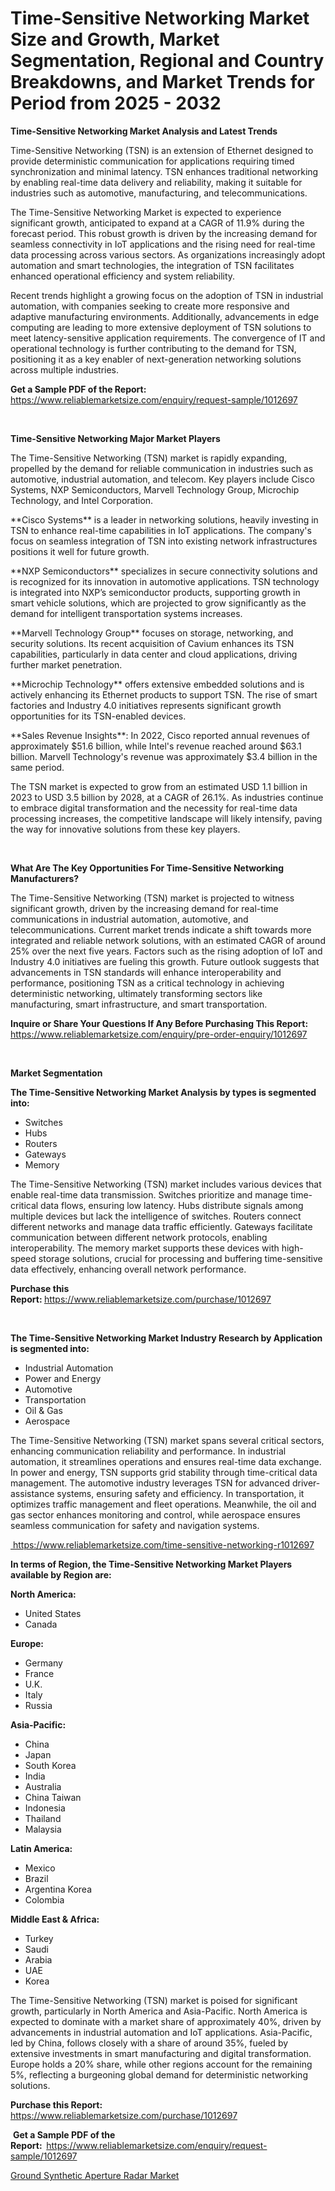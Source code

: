 <p><h1>Time-Sensitive Networking Market Size and Growth, Market Segmentation, Regional and Country Breakdowns, and Market Trends for Period from 2025 -  2032</h1></p><p><strong>Time-Sensitive Networking Market Analysis and Latest Trends</strong></p>
<p><p>Time-Sensitive Networking (TSN) is an extension of Ethernet designed to provide deterministic communication for applications requiring timed synchronization and minimal latency. TSN enhances traditional networking by enabling real-time data delivery and reliability, making it suitable for industries such as automotive, manufacturing, and telecommunications. </p><p>The Time-Sensitive Networking Market is expected to experience significant growth, anticipated to expand at a CAGR of 11.9% during the forecast period. This robust growth is driven by the increasing demand for seamless connectivity in IoT applications and the rising need for real-time data processing across various sectors. As organizations increasingly adopt automation and smart technologies, the integration of TSN facilitates enhanced operational efficiency and system reliability.</p><p>Recent trends highlight a growing focus on the adoption of TSN in industrial automation, with companies seeking to create more responsive and adaptive manufacturing environments. Additionally, advancements in edge computing are leading to more extensive deployment of TSN solutions to meet latency-sensitive application requirements. The convergence of IT and operational technology is further contributing to the demand for TSN, positioning it as a key enabler of next-generation networking solutions across multiple industries.</p></p>
<p><strong>Get a Sample PDF of the Report:&nbsp;</strong> <a href="https://www.reliablemarketsize.com/enquiry/request-sample/1012697?utm_campaign=2344&utm_medium=2&utm_source=Github&utm_content=ia&utm_term=15022025&utm_id=time-sensitive-networking">https://www.reliablemarketsize.com/enquiry/request-sample/1012697</a></p>
<p>&nbsp;</p>
<p><strong>Time-Sensitive Networking Major Market Players</strong></p>
<p><p>The Time-Sensitive Networking (TSN) market is rapidly expanding, propelled by the demand for reliable communication in industries such as automotive, industrial automation, and telecom. Key players include Cisco Systems, NXP Semiconductors, Marvell Technology Group, Microchip Technology, and Intel Corporation.</p><p>**Cisco Systems** is a leader in networking solutions, heavily investing in TSN to enhance real-time capabilities in IoT applications. The company's focus on seamless integration of TSN into existing network infrastructures positions it well for future growth.</p><p>**NXP Semiconductors** specializes in secure connectivity solutions and is recognized for its innovation in automotive applications. TSN technology is integrated into NXP’s semiconductor products, supporting growth in smart vehicle solutions, which are projected to grow significantly as the demand for intelligent transportation systems increases.</p><p>**Marvell Technology Group** focuses on storage, networking, and security solutions. Its recent acquisition of Cavium enhances its TSN capabilities, particularly in data center and cloud applications, driving further market penetration.</p><p>**Microchip Technology** offers extensive embedded solutions and is actively enhancing its Ethernet products to support TSN. The rise of smart factories and Industry 4.0 initiatives represents significant growth opportunities for its TSN-enabled devices.</p><p>**Sales Revenue Insights**: In 2022, Cisco reported annual revenues of approximately $51.6 billion, while Intel's revenue reached around $63.1 billion. Marvell Technology's revenue was approximately $3.4 billion in the same period. </p><p>The TSN market is expected to grow from an estimated USD 1.1 billion in 2023 to USD 3.5 billion by 2028, at a CAGR of 26.1%. As industries continue to embrace digital transformation and the necessity for real-time data processing increases, the competitive landscape will likely intensify, paving the way for innovative solutions from these key players.</p></p>
<p>&nbsp;</p>
<p><strong>What Are The Key Opportunities For Time-Sensitive Networking Manufacturers?</strong></p>
<p><p>The Time-Sensitive Networking (TSN) market is projected to witness significant growth, driven by the increasing demand for real-time communications in industrial automation, automotive, and telecommunications. Current market trends indicate a shift towards more integrated and reliable network solutions, with an estimated CAGR of around 25% over the next five years. Factors such as the rising adoption of IoT and Industry 4.0 initiatives are fueling this growth. Future outlook suggests that advancements in TSN standards will enhance interoperability and performance, positioning TSN as a critical technology in achieving deterministic networking, ultimately transforming sectors like manufacturing, smart infrastructure, and smart transportation.</p></p>
<p><strong>Inquire or Share Your Questions If Any Before Purchasing This Report:</strong> <a href="https://www.reliablemarketsize.com/enquiry/pre-order-enquiry/1012697?utm_campaign=2344&utm_medium=2&utm_source=Github&utm_content=ia&utm_term=15022025&utm_id=time-sensitive-networking">https://www.reliablemarketsize.com/enquiry/pre-order-enquiry/1012697</a></p>
<p>&nbsp;</p>
<p><strong>Market Segmentation</strong></p>
<p><strong>The Time-Sensitive Networking Market Analysis by types is segmented into:</strong></p>
<p><ul><li>Switches</li><li>Hubs</li><li>Routers</li><li>Gateways</li><li>Memory</li></ul></p>
<p><p>The Time-Sensitive Networking (TSN) market includes various devices that enable real-time data transmission. Switches prioritize and manage time-critical data flows, ensuring low latency. Hubs distribute signals among multiple devices but lack the intelligence of switches. Routers connect different networks and manage data traffic efficiently. Gateways facilitate communication between different network protocols, enabling interoperability. The memory market supports these devices with high-speed storage solutions, crucial for processing and buffering time-sensitive data effectively, enhancing overall network performance.</p></p>
<p><strong>Purchase this Report:&nbsp;</strong><a href="https://www.reliablemarketsize.com/purchase/1012697?utm_campaign=2344&utm_medium=2&utm_source=Github&utm_content=ia&utm_term=15022025&utm_id=time-sensitive-networking">https://www.reliablemarketsize.com/purchase/1012697</a></p>
<p>&nbsp;</p>
<p><strong>The Time-Sensitive Networking Market Industry Research by Application is segmented into:</strong></p>
<p><ul><li>Industrial Automation</li><li>Power and Energy</li><li>Automotive</li><li>Transportation</li><li>Oil & Gas</li><li>Aerospace</li></ul></p>
<p><p>The Time-Sensitive Networking (TSN) market spans several critical sectors, enhancing communication reliability and performance. In industrial automation, it streamlines operations and ensures real-time data exchange. In power and energy, TSN supports grid stability through time-critical data management. The automotive industry leverages TSN for advanced driver-assistance systems, ensuring safety and efficiency. In transportation, it optimizes traffic management and fleet operations. Meanwhile, the oil and gas sector enhances monitoring and control, while aerospace ensures seamless communication for safety and navigation systems.</p></p>
<p><a href="https://www.reliablemarketsize.com/time-sensitive-networking-r1012697?utm_campaign=2344&utm_medium=2&utm_source=Github&utm_content=ia&utm_term=15022025&utm_id=time-sensitive-networking">&nbsp;https://www.reliablemarketsize.com/time-sensitive-networking-r1012697</a></p>
<p><strong>In terms of Region, the Time-Sensitive Networking Market Players available by Region are:</strong></p>
<p>
    <p> <strong> North America: </strong>
        <ul>
            <li>United States</li>
            <li>Canada</li>
        </ul>
        </p> 
    <p> <strong> Europe: </strong>
        <ul>
            <li>Germany</li>
            <li>France</li>
            <li>U.K.</li>
            <li>Italy</li>
            <li>Russia</li>
        </ul>
        </p> 
    <p> <strong> Asia-Pacific: </strong>
        <ul>
            <li>China</li>
            <li>Japan</li>
            <li>South Korea</li>
            <li>India</li>
            <li>Australia</li>
            <li>China Taiwan</li>
            <li>Indonesia</li>
            <li>Thailand</li>
            <li>Malaysia</li>
        </ul>
        </p> 
    <p> <strong> Latin America: </strong>
        <ul>
            <li>Mexico</li>
            <li>Brazil</li>
            <li>Argentina Korea</li>
            <li>Colombia</li>
        </ul>
        </p> 
    <p> <strong> Middle East & Africa: </strong>
        <ul>
            <li>Turkey</li>
            <li>Saudi</li>
            <li>Arabia</li>
            <li>UAE</li>
            <li>Korea</li>
        </ul>
    </p>
    </p>
<p><p>The Time-Sensitive Networking (TSN) market is poised for significant growth, particularly in North America and Asia-Pacific. North America is expected to dominate with a market share of approximately 40%, driven by advancements in industrial automation and IoT applications. Asia-Pacific, led by China, follows closely with a share of around 35%, fueled by extensive investments in smart manufacturing and digital transformation. Europe holds a 20% share, while other regions account for the remaining 5%, reflecting a burgeoning global demand for deterministic networking solutions.</p></p>
<p><strong>Purchase this Report: </strong><a href="https://www.reliablemarketsize.com/purchase/1012697?utm_campaign=2344&utm_medium=2&utm_source=Github&utm_content=ia&utm_term=15022025&utm_id=time-sensitive-networking">https://www.reliablemarketsize.com/purchase/1012697</a></p>
<p>&nbsp;<strong>Get a Sample PDF of the Report:&nbsp;&nbsp;</strong><a href="https://www.reliablemarketsize.com/enquiry/request-sample/1012697?utm_campaign=2344&utm_medium=2&utm_source=Github&utm_content=ia&utm_term=15022025&utm_id=time-sensitive-networking">https://www.reliablemarketsize.com/enquiry/request-sample/1012697</a></p>
<p><strong></strong></p>
<p><p><a href="https://github.com/ovtkosle/Market-Research-Report-List-1/blob/main/ground-synthetic-aperture-radar-market.md?utm_campaign=2344&utm_medium=2&utm_source=Github&utm_content=ia&utm_term=15022025&utm_id=time-sensitive-networking">Ground Synthetic Aperture Radar Market</a></p></p>